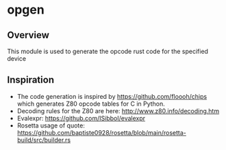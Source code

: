 # opgen
## Overview
This module is used to generate the opcode rust code for the specified device

## Inspiration
* The code generation is inspired by https://github.com/floooh/chips which generates Z80 opcode tables for C in Python. 
* Decoding rules for the Z80 are here: http://www.z80.info/decoding.htm
* Evalexpr: https://github.com/ISibboI/evalexpr
* Rosetta usage of quote: https://github.com/baptiste0928/rosetta/blob/main/rosetta-build/src/builder.rs

